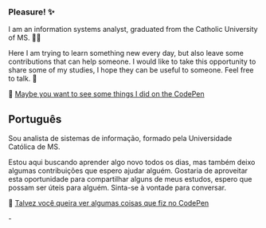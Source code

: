 ### Pleasure! ✨

I am an information systems analyst, graduated from the Catholic University of MS. 👨‍🎓

Here I am trying to learn something new every day, but also leave some contributions that can help someone. I would like to take this opportunity to share some of my studies, I hope they can be useful to someone. Feel free to talk. 👋

🔭 <a href="https://codepen.io/devtbraga" target="_blank">Maybe you want to see some things I did on the CodePen</a>

## Português

Sou analista de sistemas de informação, formado pela Universidade Católica de MS. 

Estou aqui buscando aprender algo novo todos os dias, mas também deixo algumas contribuições que espero ajudar alguém. Gostaria de aproveitar esta oportunidade para compartilhar alguns de meus estudos, espero que possam ser úteis para alguém. Sinta-se à vontade para conversar.

🔭 <a href="https://codepen.io/devtbraga" target="_blank">Talvez você queira ver algumas coisas que fiz no CodePen</a>

<!-- <img width="600px" align="left" src="https://github-readme-stats.vercel.app/api/top-langs/?username=devtbraga&hide=html&layout=compact&theme=buefy" /> -->
<!-- [![Yuri GitHub Streak](https://streak-stats.demolab.com?user=devtbraga&theme=transparent&locale=pt_BR&card_width=500)](https://git.io/streak-stats) -->
<!-- [![Typing SVG](https://readme-typing-svg.demolab.com?font=Fira+Code&pause=1000&color=F7F7F7&width=435&lines=Obrigado!+%F0%9F%92%BB%F0%9F%96%90%F0%9F%8F%BC)](https://git.io/typing-svg) -->
<!-- ![linha](https://user-images.githubusercontent.com/73097560/115834477-dbab4500-a447-11eb-908a-139a6edaec5c.gif) -->-
<!-- <img align="center" src="https://github-readme-stats.vercel.app/api?username=devtbraga&show_icons=true&locale=pt-br" alt="devtbraga" /> -->
<!-- <img src="https://github-readme-stats-sigma-five.vercel.app/api/top-langs?locale=pt-br&hide_title=false&layout=compact&card_width=320&langs_count=5&theme=radical&hide_border=false&username=devtbraga" height="150" alt="languages graph"  /> -->

